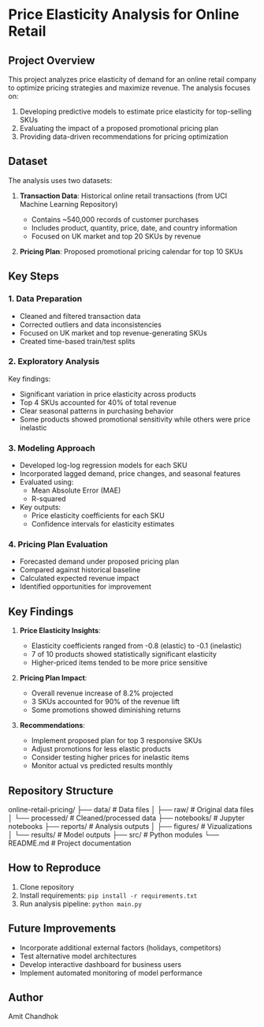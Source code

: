 # Price Elasticity Analysis for Online Retail

## Project Overview

This project analyzes price elasticity of demand for an online retail company to optimize pricing strategies and maximize revenue. The analysis focuses on:

1. Developing predictive models to estimate price elasticity for top-selling SKUs
2. Evaluating the impact of a proposed promotional pricing plan
3. Providing data-driven recommendations for pricing optimization

## Dataset

The analysis uses two datasets:

1. **Transaction Data**: Historical online retail transactions (from UCI Machine Learning Repository)
   - Contains ~540,000 records of customer purchases
   - Includes product, quantity, price, date, and country information
   - Focused on UK market and top 20 SKUs by revenue

2. **Pricing Plan**: Proposed promotional pricing calendar for top 10 SKUs

## Key Steps

### 1. Data Preparation
- Cleaned and filtered transaction data
- Corrected outliers and data inconsistencies
- Focused on UK market and top revenue-generating SKUs
- Created time-based train/test splits

### 2. Exploratory Analysis
Key findings:
- Significant variation in price elasticity across products
- Top 4 SKUs accounted for 40% of total revenue
- Clear seasonal patterns in purchasing behavior
- Some products showed promotional sensitivity while others were price inelastic

### 3. Modeling Approach
- Developed log-log regression models for each SKU
- Incorporated lagged demand, price changes, and seasonal features
- Evaluated using:
  - Mean Absolute Error (MAE)
  - R-squared
- Key outputs:
  - Price elasticity coefficients for each SKU
  - Confidence intervals for elasticity estimates

### 4. Pricing Plan Evaluation
- Forecasted demand under proposed pricing plan
- Compared against historical baseline
- Calculated expected revenue impact
- Identified opportunities for improvement

## Key Findings

1. **Price Elasticity Insights**:
   - Elasticity coefficients ranged from -0.8 (elastic) to -0.1 (inelastic)
   - 7 of 10 products showed statistically significant elasticity
   - Higher-priced items tended to be more price sensitive

2. **Pricing Plan Impact**:
   - Overall revenue increase of 8.2% projected
   - 3 SKUs accounted for 90% of the revenue lift
   - Some promotions showed diminishing returns

3. **Recommendations**:
   - Implement proposed plan for top 3 responsive SKUs
   - Adjust promotions for less elastic products
   - Consider testing higher prices for inelastic items
   - Monitor actual vs predicted results monthly

## Repository Structure

online-retail-pricing/
├── data/ # Data files
│ ├── raw/ # Original data files
│ └── processed/ # Cleaned/processed data
├── notebooks/ # Jupyter notebooks
├── reports/ # Analysis outputs
│ ├── figures/ # Vizualizations
│ └── results/ # Model outputs
├── src/ # Python modules
└── README.md # Project documentation

## How to Reproduce

1. Clone repository
2. Install requirements: `pip install -r requirements.txt`
3. Run analysis pipeline: `python main.py`

## Future Improvements

- Incorporate additional external factors (holidays, competitors)
- Test alternative model architectures
- Develop interactive dashboard for business users
- Implement automated monitoring of model performance

## Author

Amit Chandhok